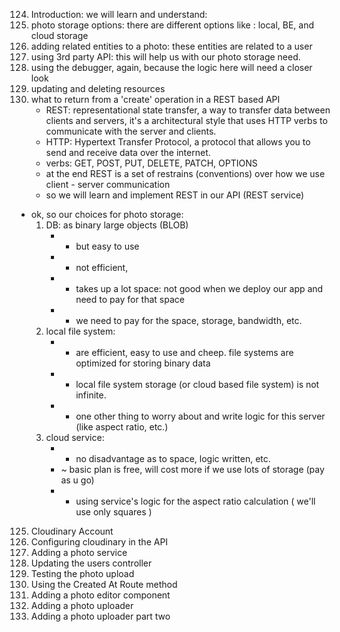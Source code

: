 124. Introduction:
we will learn and understand:
1. photo storage options: there are different options like : local, BE, and cloud storage
2. adding related entities to a photo: these entities are related to a user
3. using 3rd party API: this will help us with our photo storage need.
4. using the debugger, again, because the logic here will need a closer look 
5. updating and deleting resources
6. what to return from a 'create' operation in a REST based API
    * REST: representational state transfer, a way to transfer data between clients and servers, it's a architectural style that uses HTTP verbs to communicate with the server and clients.
    * HTTP: Hypertext Transfer Protocol, a protocol that allows you to send and receive data over the internet.
    * verbs: GET, POST, PUT, DELETE, PATCH, OPTIONS
    * at the end REST is a set of restrains (conventions) over how we use client - server communication 
    * so we will learn and implement REST in our API (REST service)

* ok, so our choices for photo storage:
    1. DB: as binary large objects (BLOB)
        * + but easy to use
        * - not efficient, 
        * - takes up a lot space: not good when we deploy our app and need to pay for that space
        * - we need to pay for the space, storage, bandwidth, etc.
    2. local file system:
        * + are efficient, easy to use and cheep. file systems are optimized for storing binary data
        * - local file system storage (or cloud based file system) is not infinite.
        * - one other thing to worry about and write logic for this server (like aspect ratio, etc.)
    3. cloud service:
        * + no disadvantage as to space, logic written, etc.
        * ~ basic plan is free, will cost more if we use lots of storage (pay as u go)
        * + using service's logic for the aspect ratio calculation ( we'll use only squares )

125. Cloudinary Account
126. Configuring cloudinary in the API
127. Adding a photo service
128. Updating the users controller
129. Testing the photo upload
130. Using the Created At Route method
131. Adding a photo editor component
132. Adding a photo uploader
133. Adding a photo uploader part two

